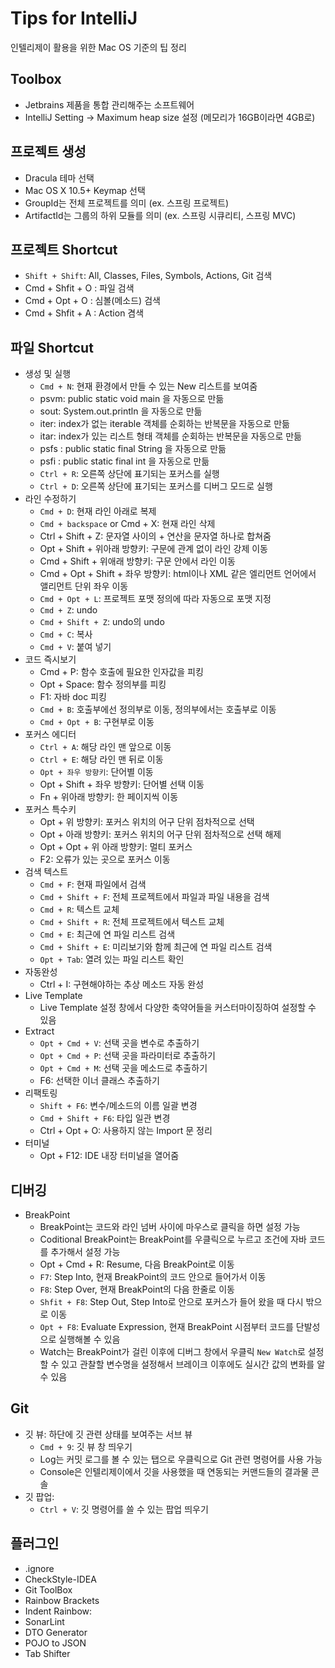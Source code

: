 # Tips for IntelliJ
인텔리제이 활용을 위한 Mac OS 기준의 팁 정리

## Toolbox
- Jetbrains 제품을 통합 관리해주는 소프트웨어
- IntelliJ Setting -> Maximum heap size 설정 (메모리가 16GB이라면 4GB로)

## 프로젝트 생성
- Dracula 테마 선택
- Mac OS X 10.5+ Keymap 선택
- GroupId는 전체 프로젝트를 의미 (ex. 스프링 프로젝트)
- ArtifactId는 그룹의 하위 모듈를 의미 (ex. 스프링 시큐리티, 스프링 MVC)

## 프로젝트 Shortcut
- `Shift + Shift`: All, Classes, Files, Symbols, Actions, Git 검색
- Cmd + Shfit + O : 파일 검색
- Cmd + Opt + O : 심볼(메소드) 검색
- Cmd + Shfit + A : Action 겸색

## 파일 Shortcut
- 생성 및 실행
  - `Cmd + N`: 현재 환경에서 만들 수 있는 New 리스트를 보여줌
  - psvm: public static void main 을 자동으로 만듦
  - sout: System.out.println 을 자동으로 만듦
  - iter: index가 없는 iterable 객체를 순회하는 반복문을 자동으로 만듦
  - itar: index가 있는 리스트 형태 객체를 순회하는 반복문을 자동으로 만듦
  - psfs : public static final String 을 자동으로 만듦
  - psfi : public static final int 을 자동으로 만듦
  - `Ctrl + R`: 오른쪽 상단에 표기되는 포커스를 실행
  - `Ctrl + D`: 오른쪽 상단에 표기되는 포커스를 디버그 모드로 실행
- 라인 수정하기
  - `Cmd + D`: 현재 라인 아래로 복제
  - `Cmd + backspace` or Cmd + X: 현재 라인 삭제
  - Ctrl + Shift + Z: 문자열 사이의 + 연산을 문자열 하나로 합쳐줌
  - Opt + Shift + 위아래 방향키: 구문에 관계 없이 라인 강제 이동
  - Cmd + Shift + 위애래 방향키: 구문 안에서 라인 이동
  - Cmd + Opt + Shift + 좌우 방향키: html이나 XML 같은 엘리먼트 언어에서 앨리먼트 단위 좌우 이동
  - `Cmd + Opt + L`: 프로젝트 포맷 정의에 따라 자동으로 포맷 지정
  - `Cmd + Z`: undo
  - `Cmd + Shift + Z`: undo의 undo
  - `Cmd + C`: 복사
  - `Cmd + V`: 붙여 넣기
- 코드 즉시보기
  - Cmd + P: 함수 호출에 필요한 인자값을 피킹
  - Opt + Space: 함수 정의부를 피킹
  - F1: 자바 doc 피킹
  - `Cmd + B`: 호출부에선 정의부로 이동, 정의부에서는 호출부로 이동
  - `Cmd + Opt + B`: 구현부로 이동
- 포커스 에디터
  - `Ctrl + A`: 해당 라인 맨 앞으로 이동
  - `Ctrl + E`: 해당 라인 맨 뒤로 이동
  - `Opt + 좌우 방향키`: 단어별 이동
  - Opt + Shift + 좌우 방향키: 단어별 선택 이동
  - Fn + 위아래 방향키: 한 페이지씩 이동
- 포커스 특수키
  - Opt + 위 방향키: 포커스 위치의 어구 단위 점차적으로 선택
  - Opt + 아래 방향키: 포커스 위치의 어구 단위 점차적으로 선택 해제
  - Opt + Opt + 위 아래 방향키: 멀티 포커스
  - F2: 오류가 있는 곳으로 포커스 이동
- 검색 텍스트
  - `Cmd + F`: 현재 파일에서 검색
  - `Cmd + Shift + F`: 전체 프로젝트에서 파일과 파일 내용을 검색
  - `Cmd + R`: 텍스트 교체
  - `Cmd + Shift + R`: 전체 프로젝트에서 텍스트 교체
  - `Cmd + E`: 최근에 연 파일 리스트 검색
  - `Cmd + Shift + E`: 미리보기와 함께 최근에 연 파일 리스트 검색
  - `Opt + Tab`: 열려 있는 파일 리스트 확인
- 자동완성
  - Ctrl + I: 구현해야하는 추상 메소드 자동 완성
- Live Template
  - Live Template 설정 창에서 다양한 축약어들을 커스터마이징하여 설정할 수 있음
- Extract
  - `Opt + Cmd + V`: 선택 곳을 변수로 추출하기
  - `Opt + Cmd + P`: 선택 곳을 파라미터로 추출하기
  - `Opt + Cmd + M`: 선택 곳을 메소드로 추출하기
  - F6: 선택한 이너 클래스 추출하기
- 리팩토링
  - `Shift + F6`: 변수/메소드의 이름 일괄 변경
  - `Cmd + Shift + F6`: 타입 일관 변경
  - Ctrl + Opt + O: 사용하지 않는 Import 문 정리
- 터미널
  - Opt + F12: IDE 내장 터미널을 열어줌
  
## 디버깅
- BreakPoint
  - BreakPoint는 코드와 라인 넘버 사이에 마우스로 클릭을 하면 설정 가능
  - Coditional BreakPoint는 BreakPoint를 우클릭으로 누르고 조건에 자바 코드를 추가해서 설정 가능
  - Opt + Cmd + R: Resume, 다음 BreakPoint로 이동
  - `F7`: Step Into, 현재 BreakPoint의 코드 안으로 들어가서 이동
  - `F8`: Step Over, 현재 BreakPoint의 다음 한줄로 이동
  - `Shfit + F8`: Step Out, Step Into로 안으로 포커스가 들어 왔을 때 다시 밖으로 이동
  - `Opt + F8`: Evaluate Expression, 현재 BreakPoint 시점부터 코드를 단발성으로 실행해볼 수 있음
  - Watch는 BreakPoint가 걸린 이후에 디버그 창에서 우클릭 `New Watch`로 설정할 수 있고 관찰할 변수명을 설정해서 브레이크 이후에도 실시간 값의 변화를 알 수 있음 

## Git
- 깃 뷰: 하단에 깃 관련 상태를 보여주는 서브 뷰
  - `Cmd + 9`: 깃 뷰 창 띄우기
  - Log는 커밋 로그를 볼 수 있는 탭으로 우클릭으로 Git 관련 명령어를 사용 가능 
  - Console은 인텔리제이에서 깃을 사용했을 때 연동되는 커맨드들의 결과물 콘솔
- 깃 팝업:
  - `Ctrl + V`: 깃 명령어를 쓸 수 있는 팝업 띄우기
  
## 플러그인
- .ignore
- CheckStyle-IDEA
- Git ToolBox
- Rainbow Brackets
- Indent Rainbow: 
- SonarLint
- DTO Generator
- POJO to JSON
- Tab Shifter
